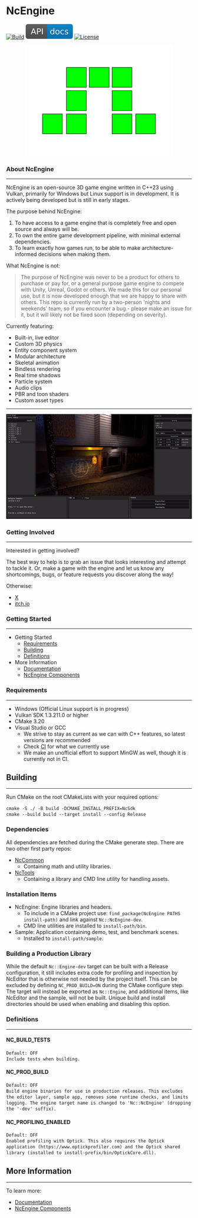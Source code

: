 # NcEngine
[![Build](https://github.com/NcStudios/NCEngine/actions/workflows/build.yml/badge.svg)](https://github.com/NcStudios/NCEngine/actions?query=workflow%3ABuild)
[![Docs](docs/docs-badge.svg)](https://ncstudios.github.io/NcEngine)
[![License](https://img.shields.io/github/license/McCallisterRomer/NCEngine.svg)](https://github.com/McCallisterRomer/NCEngine/blob/vnext/LICENSE)

<p align="center">
  <img src="docs/Logo.png" />
</p>

### About NcEngine
----------------
NcEngine is an open-source 3D game engine written in C++23 using Vulkan, primarily for Windows but Linux support is in development.
It is actively being developed but is still in early stages.

The purpose behind NcEngine:
1. To have access to a game engine that is completely free and open source and always will be. 
2. To own the entire game development pipeline, with minimal external dependencies. 
3. To learn exactly how games run, to be able to make architecture-informed decisions when making them.

What NcEngine is not:

> The purpose of NcEngine was never to be a product for others to purchase or pay for, or a general purpose game engine to compete with Unity, Unreal, Godot or others. We made this for our personal use, but it is now developed enough that we are happy to share with others. This repo is currently run by a two-person 'nights and weekends' team, so if you encounter a bug - please make an issue for it, but it will likely not be fixed soon (depending on severity). 


Currently featuring:
* Built-in, live editor
* Custom 3D physics
* Entity component system
* Modular architecture
* Skeletal animation
* Bindless rendering
* Real time shadows
* Particle system
* Audio clips
* PBR and toon shaders
* Custom asset types 
-------------------


<p align="center">
  <img src="docs/demo_scene.gif" />
</p>


### Getting Involved
----------------
Interested in getting involved?

The best way to help is to grab an issue that looks interesting and attempt to tackle it. Or, make a game with the engine and let us know any shortcomings, bugs, or feature requests you discover along the way!

Otherwise:

* [X](https://twitter.com/ElrondHubbard01)
* [itch.io](https://ncstudios.itch.io/)

### Getting Started
----------------
* Getting Started
    * [Requirements](#requirements)
    * [Building](#building)
    * [Definitions](#definitions)
* More Information
    * [Documentation](https://ncstudios.github.io/NcEngine)
    * [NcEngine Components](docs/EngineComponents.md)

### Requirements
----------------
* Windows (Official Linux support is in progress)
* Vulkan SDK 1.3.211.0 or higher
* CMake 3.20
* Visual Studio or GCC
    * We strive to stay as current as we can with C++ features, so latest versions are recommended
    * Check [CI](https://github.com/NcStudios/NCEngine/actions?query=workflow:Build) for what we currently use
    * We make an unofficial effort to support MinGW as well, though it is currently not in CI.


## Building
---
Run CMake on the root CMakeLists with your required options:
```
cmake -S ./ -B build -DCMAKE_INSTALL_PREFIX=NcSdk
cmake --build build --target install --config Release
```

### Dependencies
All dependencies are fetched during the CMake generate step. 
There are two other first party repos:
* [NcCommon](https://github.com/NcStudios/NcCommon)
  * Containing math and utility libraries.
* [NcTools](https://github.com/NcStudios/NcTools)
  * Containing a library and CMD line utility for handling assets.

### Installation Items
* NcEngine: Engine libraries and headers.
  * To include in a CMake project use: `find_package(NcEngine PATHS install-path)` and link against `Nc::NcEngine-dev`.
  * CMD line utilities are installed to `install-path/bin`.
* Sample: Application containing demo, test, and benchmark scenes.
  * Installed to `install-path/sample`.

### Building a Production Library
While the default `Nc::Engine-dev` target can be built with a Release configuration, it still includes extra code for profiling and inspection by NcEditor that is otherwise not needed by the project itself. This can be excluded by defining `NC_PROD_BUILD=ON` during the CMake configure step. The target will instead be exported as `Nc::Engine`, and additional items, like NcEditor and the sample, will not be built. Unique build and install directories should be used when enabling and disabling this option.

### Definitions
---------------
#### NC_BUILD_TESTS
    Default: OFF
    Include tests when building.

#### NC_PROD_BUILD
    Default: OFF
    Build engine binaries for use in production releases. This excludes the editor layer, sample app, removes some runtime checks, and limits logging. The engine target name is changed to 'Nc::NcEngine' (dropping the '-dev' suffix).

#### NC_PROFILING_ENABLED
    Default: OFF
    Enabled profiling with Optick. This also requires the Optick application (https://www.optickprofiler.com) and the Optick shared library (installed to install-prefix/bin/OptickCore.dll).

## More Information
-------------------
To learn more:
* [Documentation](https://ncstudios.github.io/NcEngine)
* [NcEngine Components](docs/EngineComponents.md)
